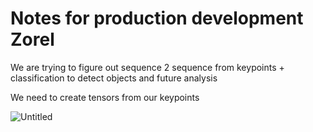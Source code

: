 # Notes for production development Zorel

We are trying to figure out sequence 2 sequence from keypoints + classification to detect objects and future analysis 

We need to create tensors from our keypoints 

![Untitled](Notes%20for%20production%20development%20Zorel%2058fa0e361e684631963e3c6e2b782230/Untitled.png)